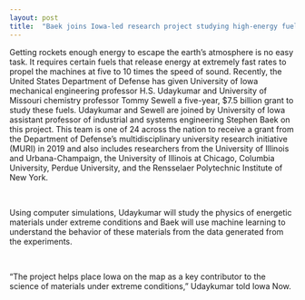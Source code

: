 ```yaml
---
layout: post
title:  "Baek joins Iowa-led research project studying high-energy fuels"
---
```


Getting rockets enough energy to escape the earth’s atmosphere is no easy task. It requires certain fuels that release energy at extremely fast rates to propel the machines at five to 10 times the speed of sound. Recently, the United States Department of Defense has given University of Iowa mechanical engineering professor H.S. Udaykumar and University of Missouri chemistry professor Tommy Sewell a five-year, $7.5 billion grant to study these fuels. Udaykumar and Sewell are joined by University of Iowa assistant professor of industrial and systems engineering Stephen Baek on this project. This team is one of 24 across the nation to receive a grant from the Department of Defense’s multidisciplinary university research initiative (MURI) in 2019 and also includes researchers from the University of Illinois and Urbana-Champaign, the University of Illinois at Chicago, Columbia University, Perdue University, and the Rensselaer Polytechnic Institute of New York.

<br/>

Using computer simulations, Udaykumar will study the physics of energetic materials under extreme conditions and Baek will use machine learning to understand the behavior of these materials from the data generated from the experiments.

<br/>

“The project helps place Iowa on the map as a key contributor to the science of materials under extreme conditions,” Udaykumar told Iowa Now.

